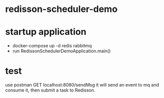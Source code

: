 # redisson-scheduler-demo
# startup application
- docker-compose up -d redis rabbitmq
- run RedissonSchedulerDemoApplication.main()
# test
use postman GET localhost:8080/sendMsg
it will send an event to mq and consume it, then submit a task to Redisson.
